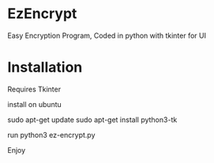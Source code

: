 # EzEncrypt
Easy Encryption Program, Coded in python with tkinter for UI

# Installation
Requires Tkinter

install on ubuntu

sudo apt-get update
sudo apt-get install python3-tk

run
python3 ez-encrypt.py

Enjoy
